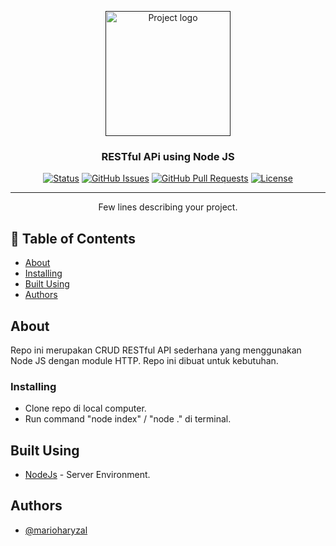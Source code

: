 <p align="center">
  <a href="" rel="noopener">
 <img width=200px height=200px src="https://i.imgur.com/6wj0hh6.jpg" alt="Project logo"></a>
</p>

<h3 align="center">RESTful APi using Node JS</h3>

<div align="center">

[![Status](https://img.shields.io/badge/status-active-success.svg)]()
[![GitHub Issues](https://img.shields.io/github/issues/kylelobo/The-Documentation-Compendium.svg)](https://github.com/kylelobo/The-Documentation-Compendium/issues)
[![GitHub Pull Requests](https://img.shields.io/github/issues-pr/kylelobo/The-Documentation-Compendium.svg)](https://github.com/kylelobo/The-Documentation-Compendium/pulls)
[![License](https://img.shields.io/badge/license-MIT-blue.svg)](/LICENSE)

</div>

---

<p align="center"> Few lines describing your project.
    <br> 
</p>

## 📝 Table of Contents

-   [About](#about)
-   [Installing](#installing)
-   [Built Using](#built_using)
-   [Authors](#authors)

## About <a name = "about"></a>

Repo ini merupakan CRUD RESTful API sederhana yang menggunakan Node JS dengan module HTTP. Repo ini dibuat untuk kebutuhan.

### Installing <a name = "installing"></a>

-   Clone repo di local computer.
-   Run command "node index" / "node ." di terminal.

## Built Using <a name = "built_using"></a>

-   [NodeJs](https://nodejs.org/en/) - Server Environment.

## Authors <a name = "authors"></a>

-   [@marioharyzal](https://github.com/marioharyzal)
